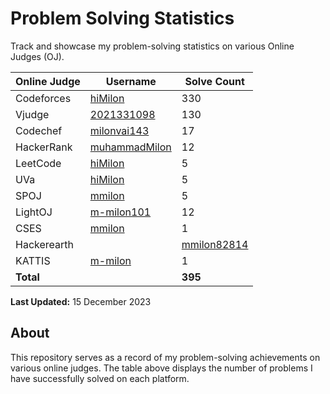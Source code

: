 # Problem Solving Statistics

Track and showcase my problem-solving statistics on various Online Judges (OJ).

| Online Judge | Username | Solve Count |
| ------------ | -------- | ----------- |
| Codeforces   | [hiMilon](https://codeforces.com/profile/mmilon82814) | 330 |
| Vjudge       | [2021331098](https://vjudge.net/user/2021331098) | 130 |
| Codechef     | [milonvai143](https://www.codechef.com/users/milonvai143) | 17  |
| HackerRank   | [muhammadMilon](https://www.hackerrank.com/profile/muhammadMilon) | 12 |
| LeetCode     | [hiMilon](https://leetcode.com/hiMilon/) | 5  |
| UVa          | [hiMilon](https://onlinejudge.org/index.php?option=com_onlinejudge&Itemid=15) | 5  |
| SPOJ         | [mmilon](https://www.spoj.com/myaccount) | 5  |
| LightOJ      | [m-milon101](https://lightoj.com/user/m-milon101)|12|
| CSES         | [mmilon](https://cses.fi/user/190846)| 1|
|Hackerearth|  | [mmilon82814](https://www.hackerearth.com/@mmilon82814)|1|
|KATTIS| [m-milon](https://open.kattis.com/users/m-milon)|1|
| **Total**    |           | **395**  |

**Last Updated:** 15 December 2023

## About

This repository serves as a record of my problem-solving achievements on various online judges. The table above displays the number of problems I have successfully solved on each platform.
